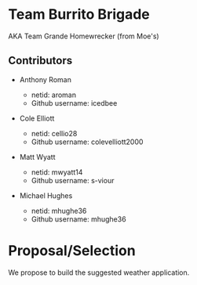 # Team Burrito Brigade
AKA Team Grande Homewrecker (from Moe's)
## Contributors

* Anthony Roman
  * netid: aroman
  * Github username: icedbee

* Cole Elliott
  * netid: cellio28
  * Github username: colevelliott2000

* Matt Wyatt
  * netid: mwyatt14
  * Github username: s-viour

* Michael Hughes
  * netid: mhughe36
  * Github username: mhughe36

# Proposal/Selection
We propose to build the suggested weather application.